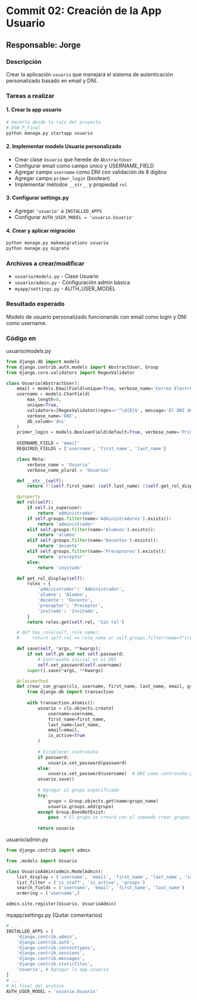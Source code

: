 # Commit 02: Creación de la App Usuario

## Responsable: Jorge

### Descripción
Crear la aplicación `usuario` que manejará el sistema de autenticación personalizado basado en email y DNI.

### Tareas a realizar

#### 1. Crear la app usuario
```bash
# Hacerlo desde la raíz del proyecto
# DSW_P_Final
python manage.py startapp usuario
```

#### 2. Implementar modelo Usuario personalizado
- Crear clase `Usuario` que herede de `AbstractUser`
- Configurar email como campo único y USERNAME_FIELD
- Agregar campo `username` como DNI con validación de 8 dígitos
- Agregar campo `primer_login` (boolean)
- Implementar métodos `__str__` y propiedad `rol`

#### 3. Configurar settings.py
- Agregar `'usuario'` a `INSTALLED_APPS`
- Configurar `AUTH_USER_MODEL = 'usuario.Usuario'`

#### 4. Crear y aplicar migración
```bash
python manage.py makemigrations usuario
python manage.py migrate
```

### Archivos a crear/modificar
- `usuario/models.py` - Clase Usuario
- `usuario/admin.py` - Configuración admin básica
- `myapp/settings.py` - AUTH_USER_MODEL

### Resultado esperado
Modelo de usuario personalizado funcionando con email como login y DNI como username.


### Código en
usuario/models.py
```python
from django.db import models
from django.contrib.auth.models import AbstractUser, Group
from django.core.validators import RegexValidator

class Usuario(AbstractUser):
    email = models.EmailField(unique=True, verbose_name='Correo Electrónico')
    username = models.CharField(
        max_length=8, 
        unique=True,
        validators=[RegexValidator(regex=r'^\d{8}$', message='El DNI debe tener 8 dígitos')],
        verbose_name='DNI',
        db_column='dni'
    )
    primer_login = models.BooleanField(default=True, verbose_name='Primer Login')
    
    USERNAME_FIELD = 'email'
    REQUIRED_FIELDS = ['username', 'first_name', 'last_name']

    class Meta:
        verbose_name = 'Usuario'
        verbose_name_plural = 'Usuarios'

    def __str__(self):
        return f"{self.first_name} {self.last_name} ({self.get_rol_display()})"

    @property
    def rol(self):
        if self.is_superuser:
            return 'administrador'
        if self.groups.filter(name='Administradores').exists():
            return 'administrador'
        elif self.groups.filter(name='Alumnos').exists():
            return 'alumno'
        elif self.groups.filter(name='Docentes').exists():
            return 'docente'
        elif self.groups.filter(name='Preceptores').exists():
            return 'preceptor'
        else:
            return 'invitado'

    def get_rol_display(self):
        roles = {
            'administrador': 'Administrador',
            'alumno': 'Alumno',
            'docente': 'Docente',
            'preceptor': 'Preceptor',
            'invitado': 'Invitado',
        }
        return roles.get(self.rol, 'Sin rol')

    # def has_role(self, role_name):
    #     return self.rol == role_name or self.groups.filter(name=f"{role_name.title()}s").exists()

    def save(self, *args, **kwargs):
        if not self.pk and not self.password:
            # Contraseña inicial es el DNI
            self.set_password(self.username)
        super().save(*args, **kwargs)

    @classmethod
    def crear_con_grupo(cls, username, first_name, last_name, email, grupo_name, password=None):
        from django.db import transaction
        
        with transaction.atomic():
            usuario = cls.objects.create(
                username=username,
                first_name=first_name,
                last_name=last_name,
                email=email,
                is_active=True
            )
            
            # Establecer contraseña
            if password:
                usuario.set_password(password)
            else:
                usuario.set_password(username)  # DNI como contraseña por defecto
            usuario.save()
            
            # Agregar al grupo especificado
            try:
                grupo = Group.objects.get(name=grupo_name)
                usuario.groups.add(grupo)
            except Group.DoesNotExist:
                pass  # El grupo se creará con el comando crear_grupos
            
            return usuario
```

usuario/admin.py
```python
from django.contrib import admin

from .models import Usuario

class UsuarioAdmin(admin.ModelAdmin):
    list_display = ('username', 'email', 'first_name', 'last_name', 'is_staff', 'is_active')
    list_filter = ('is_staff', 'is_active', 'groups')
    search_fields = ('username', 'email', 'first_name', 'last_name')
    ordering = ('username',)

admin.site.register(Usuario, UsuarioAdmin)
```

myapp/settings.py (Quitar comentarios)
```python
# ...
INSTALLED_APPS = [
    'django.contrib.admin',
    'django.contrib.auth',
    'django.contrib.contenttypes',
    'django.contrib.sessions',
    'django.contrib.messages',
    'django.contrib.staticfiles',
    'usuario', # Agregar la app usuario
]
# ...
# Al final del archivo
AUTH_USER_MODEL = 'usuario.Usuario'
```
